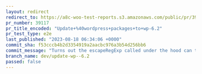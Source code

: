 ```yaml
---
layout: redirect
redirect_to: https://a8c-woo-test-reports.s3.amazonaws.com/public/pr/39117/e2e/index.html
pr_number: 39117
pr_title_encoded: "Update+%40wordpress+packages+to+wp-6.2"
pr_test_type: e2e
last_published: "2023-08-18 06:34:06 +0000"
commit_sha: f53cccb4b2d3354919a2aacbc976a3b54d256bb6
commit_message: "Turns out the escapeRegExp called under the hood can take a RegExp."
branch_name: dev/update-wp--6.2
passed: false
---
```

